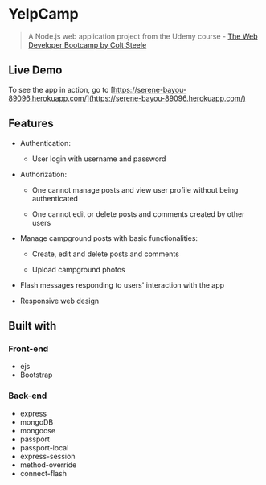 # YelpCamp

> A Node.js web application project from the Udemy course - [The Web Developer Bootcamp by Colt Steele](https://www.udemy.com/the-web-developer-bootcamp/)

## Live Demo

To see the app in action, go to [https://serene-bayou-89096.herokuapp.com/](https://serene-bayou-89096.herokuapp.com/)

## Features

* Authentication:
  
  * User login with username and password

* Authorization:

  * One cannot manage posts and view user profile without being authenticated

  * One cannot edit or delete posts and comments created by other users

* Manage campground posts with basic functionalities:

  * Create, edit and delete posts and comments

  * Upload campground photos

* Flash messages responding to users' interaction with the app

* Responsive web design

## Built with

### Front-end

* ejs
* Bootstrap

### Back-end

* express
* mongoDB
* mongoose
* passport
* passport-local
* express-session
* method-override
* connect-flash
